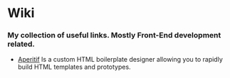 # Wiki

### My collection of useful links. Mostly Front-End development related.

* [Aperitif](https://aperitif.io/) Is a custom HTML boilerplate designer allowing you to rapidly build HTML templates and prototypes.
